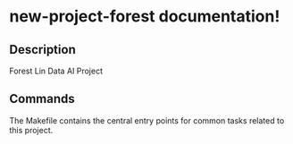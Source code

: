 # new-project-forest documentation!

## Description

Forest Lin Data AI Project

## Commands

The Makefile contains the central entry points for common tasks related to this project.

